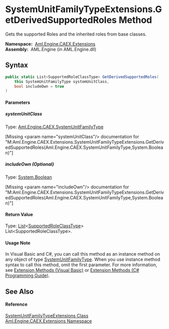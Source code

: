 SystemUnitFamilyTypeExtensions.GetDerivedSupportedRoles Method
==============================================================
Gets the supported Roles and the inherited roles from base classes.

  **Namespace:**  [Aml.Engine.CAEX.Extensions][1]  
  **Assembly:**  AML.Engine (in AML.Engine.dll)

Syntax
------

```csharp
public static List<SupportedRoleClassType> GetDerivedSupportedRoles(
	this SystemUnitFamilyType systemUnitClass,
	bool includeOwn = true
)
```

#### Parameters

##### *systemUnitClass*
Type: [Aml.Engine.CAEX.SystemUnitFamilyType][2]  

[Missing &lt;param name="systemUnitClass"/> documentation for "M:Aml.Engine.CAEX.Extensions.SystemUnitFamilyTypeExtensions.GetDerivedSupportedRoles(Aml.Engine.CAEX.SystemUnitFamilyType,System.Boolean)"]


##### *includeOwn* (Optional)
Type: [System.Boolean][3]  

[Missing &lt;param name="includeOwn"/> documentation for "M:Aml.Engine.CAEX.Extensions.SystemUnitFamilyTypeExtensions.GetDerivedSupportedRoles(Aml.Engine.CAEX.SystemUnitFamilyType,System.Boolean)"]


#### Return Value
Type: [List][4]&lt;[SupportedRoleClassType][5]>  
List&lt;SupportedRoleClassType>.
#### Usage Note
In Visual Basic and C#, you can call this method as an instance method on any object of type [SystemUnitFamilyType][2]. When you use instance method syntax to call this method, omit the first parameter. For more information, see [Extension Methods (Visual Basic)][6] or [Extension Methods (C# Programming Guide)][7].

See Also
--------

#### Reference
[SystemUnitFamilyTypeExtensions Class][8]  
[Aml.Engine.CAEX.Extensions Namespace][1]  

[1]: ../README.md
[2]: ../../Aml.Engine.CAEX/SystemUnitFamilyType/README.md
[3]: https://docs.microsoft.com/dotnet/api/system.boolean
[4]: https://docs.microsoft.com/dotnet/api/system.collections.generic.list-1
[5]: ../../Aml.Engine.CAEX/SupportedRoleClassType/README.md
[6]: https://docs.microsoft.com/dotnet/visual-basic/programming-guide/language-features/procedures/extension-methods
[7]: https://docs.microsoft.com/dotnet/csharp/programming-guide/classes-and-structs/extension-methods
[8]: README.md
[9]: https://www.automationml.org
[10]: ../../icons/logoShade.png